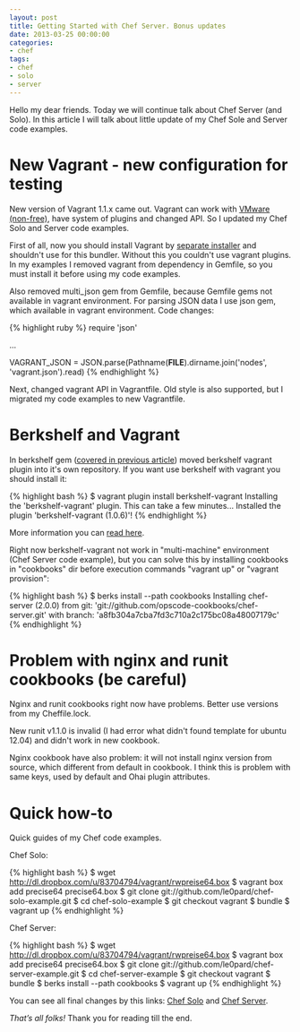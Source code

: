 ```yaml
---
layout: post
title: Getting Started with Chef Server. Bonus updates
date: 2013-03-25 00:00:00
categories:
- chef
tags:
- chef
- solo
- server
---
```

Hello my dear friends. Today we will continue talk about Chef Server (and Solo). In this article I will talk about little update of my Chef Sole and Server code examples.

# New Vagrant - new configuration for testing

New version of Vagrant 1.1.x came out. Vagrant can work with [VMware (non-free)](http://www.vagrantup.com/vmware), have system of plugins and changed API. So I updated my Chef Solo and Server code examples.

First of all, now you should install Vagrant by [separate installer](http://downloads.vagrantup.com/) and shouldn't use for this bundler. Without this you couldn't use vagrant plugins. In my examples I removed vagrant from dependency in Gemfile, so you must install it before using my code examples.

Also removed multi\_json gem from Gemfile, because Gemfile gems not available in vagrant environment. For parsing JSON data I use json gem, which available in vagrant environment. Code changes:

{% highlight ruby %}
require 'json'

...

VAGRANT_JSON = JSON.parse(Pathname(__FILE__).dirname.join('nodes', 'vagrant.json').read)
{% endhighlight %}

Next, changed vagrant API in Vagrantfile. Old style is also supported, but I migrated my code examples to new Vagrantfile.

# Berkshelf and Vagrant

In berkshelf gem ([covered in previous article](/2013/02/17/chef-server-getting-started-part-1/)) moved berkshelf vagrant plugin into it's own repository. If you want use berkshelf with vagrant you should install it:

{% highlight bash %}
$ vagrant plugin install berkshelf-vagrant
Installing the 'berkshelf-vagrant' plugin. This can take a few minutes...
Installed the plugin 'berkshelf-vagrant (1.0.6)'!
{% endhighlight %}

More information you can [read here](http://berkshelf.com/).

Right now berkshelf-vagrant not work in "multi-machine" environment (Chef Server code example), but you can solve this by installing cookbooks in "cookbooks" dir before execution commands "vagrant up" or "vagrant provision":

{% highlight bash %}
$ berks install --path cookbooks
Installing chef-server (2.0.0) from git: 'git://github.com/opscode-cookbooks/chef-server.git' with branch: 'a8fb304a7cba7fd3c710a2c175bc08a48007179c'
{% endhighlight %}

# Problem with nginx and runit cookbooks (be careful)

Nginx and runit cookbooks right now have problems. Better use versions from my Cheffile.lock.

New runit v1.1.0 is invalid (I had error what didn't found template for ubuntu 12.04) and didn't work in new cookbook.

Nginx cookbook have also problem: it will not install nginx version from source, which different from default in cookbook. I think this is problem with same keys, used by default and Ohai plugin attributes.

# Quick how-to

Quick guides of my Chef code examples.

Chef Solo:

{% highlight bash %}
$ wget http://dl.dropbox.com/u/83704794/vagrant/rwpreise64.box
$ vagrant box add precise64 precise64.box
$ git clone git://github.com/le0pard/chef-solo-example.git
$ cd chef-solo-example
$ git checkout vagrant
$ bundle
$ vagrant up
{% endhighlight %}

Chef Server:

{% highlight bash %}
$ wget http://dl.dropbox.com/u/83704794/vagrant/rwpreise64.box
$ vagrant box add precise64 precise64.box
$ git clone git://github.com/le0pard/chef-server-example.git
$ cd chef-server-example
$ git checkout vagrant
$ bundle
$ berks install --path cookbooks
$ vagrant up
{% endhighlight %}

You can see all final changes by this links: [Chef Solo](https://github.com/le0pard/chef-solo-example/tree/vagrant) and [Chef Server](https://github.com/le0pard/chef-server-example/tree/vagrant).


*That’s all folks!* Thank you for reading till the end.
